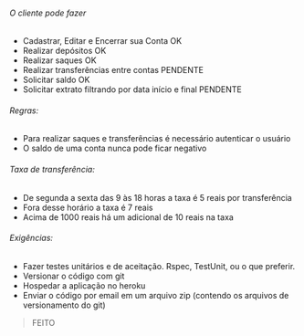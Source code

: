 ###### O cliente pode fazer
+ Cadastrar, Editar e Encerrar sua Conta OK
+ Realizar depósitos OK
+ Realizar saques OK
+ Realizar transferências entre contas PENDENTE
+ Solicitar saldo OK
+ Solicitar extrato filtrando por data início e final PENDENTE

###### Regras:
+ Para realizar saques e transferências é necessário autenticar o usuário
+ O saldo de uma conta nunca pode ficar negativo

###### Taxa de transferência:
+ De segunda a sexta das 9 às 18 horas a taxa é 5 reais por transferência
+ Fora desse horário a taxa é 7 reais
+ Acima de 1000 reais há um adicional de 10 reais na taxa

###### Exigências:
+ Fazer testes unitários e de aceitação. Rspec, TestUnit, ou o que preferir.
+ Versionar o código com git
+ Hospedar a aplicação no heroku
+ Enviar o código por email em um arquivo zip (contendo os arquivos de versionamento do git)

> FEITO

